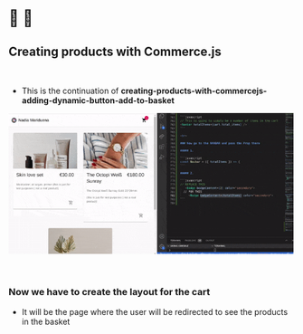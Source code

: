 <!-- # 🍯

<br>

#### Small notice:

> After 7 months of teaching myself blender, I am back to code, So this is one of the several projects I am preparing to get back in shape :).

<br>
[<img src="/src/img/undefined_first_commerceTests_beforeAdding-Products.jpg"/>]()
<br>

# CREDITS:

Big thanks to **[Adrian Hajdin](https://github.com/adrianhajdin)** , for sharing this **Great tutorial** on how to set up an E-commerce store using: React | Commerce.js and Stripe. -->

<br>

# 🍍 🐒

## Creating products with Commerce.js

<br>

- This is the continuation of **creating-products-with-commercejs-adding-dynamic-button-add-to-basket**

 

[<img src="/src/img/finally_adding_items_to_the_basket.gif"/>]()


<br>

### Now we have to create the layout for the cart

- It will be the page where the user will be redirected to see the products in the basket